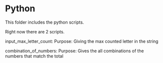 # Python
This folder includes the python scripts.

Right now there are 2 scripts.

input_max_letter_count:
Purpose: Giving the max counted letter in the string

combination_of_numbers:
Purpose: Gives the all combinations of the numbers that match the total
